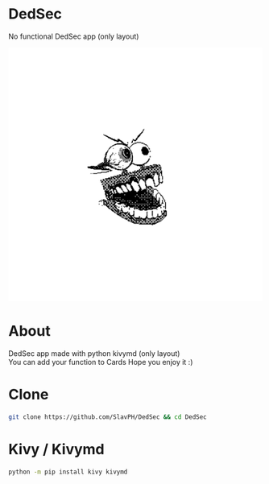 # DedSec
No functional DedSec app (only layout)

![DedSec](https://github.com/SlavPH/DedSec/blob/main/icon.png)


# About
DedSec app made with python kivymd (only layout)                               
You can add your function to Cards
Hope you enjoy it :)

# Clone 
```bash
git clone https://github.com/SlavPH/DedSec && cd DedSec
```

# Kivy / Kivymd
```bash
python -m pip install kivy kivymd
```
